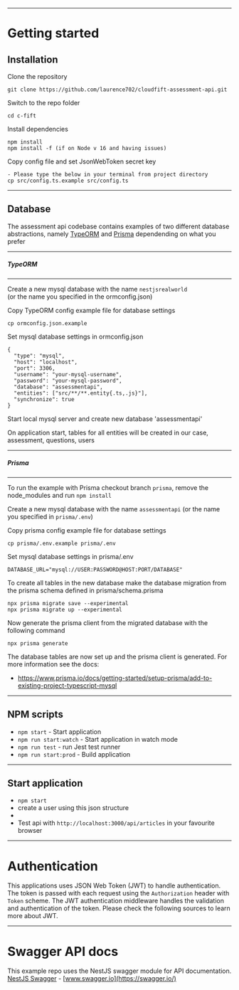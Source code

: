 ----------

# Getting started

## Installation

Clone the repository

    git clone https://github.com/laurence702/cloudfift-assessment-api.git

Switch to the repo folder

    cd c-fift
    
Install dependencies
    
    npm install
    npm install -f (if on Node v 16 and having issues)

Copy config file and set JsonWebToken secret key

    - Please type the below in your terminal from project directory
    cp src/config.ts.example src/config.ts
    
----------

## Database

The assessment api codebase contains examples of two different database abstractions, namely [TypeORM](http://typeorm.io/) and [Prisma](https://www.prisma.io/) dependending on what you prefer

----------

##### TypeORM

----------

Create a new mysql database with the name `nestjsrealworld`\
(or the name you specified in the ormconfig.json)

Copy TypeORM config example file for database settings

    cp ormconfig.json.example
    
Set mysql database settings in ormconfig.json

    {
      "type": "mysql",
      "host": "localhost",
      "port": 3306,
      "username": "your-mysql-username",
      "password": "your-mysql-password",
      "database": "assessmentapi",
      "entities": ["src/**/**.entity{.ts,.js}"],
      "synchronize": true
    }
    
Start local mysql server and create new database 'assessmentapi'

On application start, tables for all entities will be created in our case, assessment, questions, users

----------

##### Prisma

----------

To run the example with Prisma checkout branch `prisma`, remove the node_modules and run `npm install`

Create a new mysql database with the name `assessmentapi` (or the name you specified in `prisma/.env`)

Copy prisma config example file for database settings

    cp prisma/.env.example prisma/.env

Set mysql database settings in prisma/.env

    DATABASE_URL="mysql://USER:PASSWORD@HOST:PORT/DATABASE"

To create all tables in the new database make the database migration from the prisma schema defined in prisma/schema.prisma

    npx prisma migrate save --experimental
    npx prisma migrate up --experimental

Now generate the prisma client from the migrated database with the following command

    npx prisma generate

The database tables are now set up and the prisma client is generated. For more information see the docs:

- https://www.prisma.io/docs/getting-started/setup-prisma/add-to-existing-project-typescript-mysql


----------

## NPM scripts

- `npm start` - Start application
- `npm run start:watch` - Start application in watch mode
- `npm run test` - run Jest test runner 
- `npm run start:prod` - Build application

----------

## Start application

- `npm start`
- create a user using this json structure
- 
- Test api with `http://localhost:3000/api/articles` in your favourite browser

----------

# Authentication
 
This applications uses JSON Web Token (JWT) to handle authentication. The token is passed with each request using the `Authorization` header with `Token` scheme. The JWT authentication middleware handles the validation and authentication of the token. Please check the following sources to learn more about JWT.

----------
 
# Swagger API docs

This example repo uses the NestJS swagger module for API documentation. [NestJS Swagger](https://github.com/nestjs/swagger) - [www.swagger.io](https://swagger.io/)        
